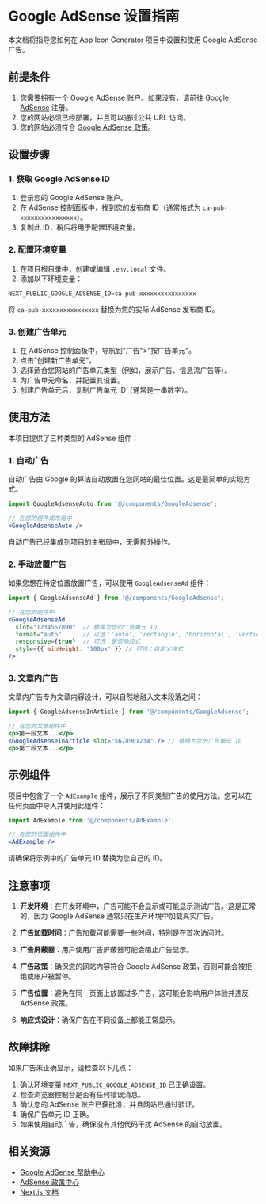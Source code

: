 # Google AdSense 设置指南

本文档将指导您如何在 App Icon Generator 项目中设置和使用 Google AdSense 广告。

## 前提条件

1. 您需要拥有一个 Google AdSense 账户。如果没有，请前往 [Google AdSense](https://www.google.com/adsense) 注册。
2. 您的网站必须已经部署，并且可以通过公共 URL 访问。
3. 您的网站必须符合 [Google AdSense 政策](https://support.google.com/adsense/answer/48182)。

## 设置步骤

### 1. 获取 Google AdSense ID

1. 登录您的 Google AdSense 账户。
2. 在 AdSense 控制面板中，找到您的发布商 ID（通常格式为 `ca-pub-xxxxxxxxxxxxxxxx`）。
3. 复制此 ID，稍后将用于配置环境变量。

### 2. 配置环境变量

1. 在项目根目录中，创建或编辑 `.env.local` 文件。
2. 添加以下环境变量：

```
NEXT_PUBLIC_GOOGLE_ADSENSE_ID=ca-pub-xxxxxxxxxxxxxxxx
```

将 `ca-pub-xxxxxxxxxxxxxxxx` 替换为您的实际 AdSense 发布商 ID。

### 3. 创建广告单元

1. 在 AdSense 控制面板中，导航到"广告">"按广告单元"。
2. 点击"创建新广告单元"。
3. 选择适合您网站的广告单元类型（例如，展示广告、信息流广告等）。
4. 为广告单元命名，并配置其设置。
5. 创建广告单元后，复制广告单元 ID（通常是一串数字）。

## 使用方法

本项目提供了三种类型的 AdSense 组件：

### 1. 自动广告

自动广告由 Google 的算法自动放置在您网站的最佳位置。这是最简单的实现方式。

```jsx
import GoogleAdsenseAuto from '@/components/GoogleAdsense';

// 在您的组件或布局中
<GoogleAdsenseAuto />
```

自动广告已经集成到项目的主布局中，无需额外操作。

### 2. 手动放置广告

如果您想在特定位置放置广告，可以使用 `GoogleAdsenseAd` 组件：

```jsx
import { GoogleAdsenseAd } from '@/components/GoogleAdsense';

// 在您的组件中
<GoogleAdsenseAd 
  slot="1234567890"  // 替换为您的广告单元 ID
  format="auto"      // 可选：'auto', 'rectangle', 'horizontal', 'vertical'
  responsive={true}  // 可选：是否响应式
  style={{ minHeight: '100px' }} // 可选：自定义样式
/>
```

### 3. 文章内广告

文章内广告专为文章内容设计，可以自然地融入文本段落之间：

```jsx
import { GoogleAdsenseInArticle } from '@/components/GoogleAdsense';

// 在您的文章组件中
<p>第一段文本...</p>
<GoogleAdsenseInArticle slot="5678901234" /> // 替换为您的广告单元 ID
<p>第二段文本...</p>
```

## 示例组件

项目中包含了一个 `AdExample` 组件，展示了不同类型广告的使用方法。您可以在任何页面中导入并使用此组件：

```jsx
import AdExample from '@/components/AdExample';

// 在您的页面组件中
<AdExample />
```

请确保将示例中的广告单元 ID 替换为您自己的 ID。

## 注意事项

1. **开发环境**：在开发环境中，广告可能不会显示或可能显示测试广告。这是正常的，因为 Google AdSense 通常只在生产环境中加载真实广告。

2. **广告加载时间**：广告加载可能需要一些时间，特别是在首次访问时。

3. **广告屏蔽器**：用户使用广告屏蔽器可能会阻止广告显示。

4. **广告政策**：确保您的网站内容符合 Google AdSense 政策，否则可能会被拒绝或账户被暂停。

5. **广告位置**：避免在同一页面上放置过多广告，这可能会影响用户体验并违反 AdSense 政策。

6. **响应式设计**：确保广告在不同设备上都能正常显示。

## 故障排除

如果广告未正确显示，请检查以下几点：

1. 确认环境变量 `NEXT_PUBLIC_GOOGLE_ADSENSE_ID` 已正确设置。
2. 检查浏览器控制台是否有任何错误消息。
3. 确认您的 AdSense 账户已获批准，并且网站已通过验证。
4. 确保广告单元 ID 正确。
5. 如果使用自动广告，确保没有其他代码干扰 AdSense 的自动放置。

## 相关资源

- [Google AdSense 帮助中心](https://support.google.com/adsense)
- [AdSense 政策中心](https://support.google.com/adsense/answer/48182)
- [Next.js 文档](https://nextjs.org/docs) 
